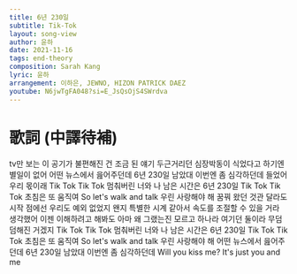 ```yaml
---
title: 6년 230일
subtitle: Tik-Tok
layout: song-view
author: 윤하
date: 2021-11-16
tags: end-theory
composition: Sarah Kang
lyric: 윤하
arrangement: 이하은, JEWNO, HIZON PATRICK DAEZ
youtube: N6jwTgFA048?si=E_JsQsOjS4SWrdva
---
```


# 歌詞 (中譯待補)

tv만 보는 이 공기가
불편해진 건 조금 된 얘기
두근거리던 심장박동이
식었다고 하기엔 별일이 없어
어떤 뉴스에서 읊어주던데
6년 230일 남았대
이번엔 좀 심각하던데
들었어 우리 몫이래
Tik Tok Tik Tok
멈춰버린 너와 나
남은 시간은 6년 230일
Tik Tok Tik Tok
초침은 또 움직여
So let's walk and talk
우린 사랑해야 해
꿈꿔 왔던 것관 달라도
시작 점에선 우리도 예외 없었지
왠지 특별한 시계 같아서
속도를 조절할 수 있을 거라 생각했어
이젠 이해하려고 해봐도
아마 왜 그랬는진 모르고
하나라 여기던 둘이라
무덤덤해진 거겠지
Tik Tok Tik Tok
멈춰버린 너와 나
남은 시간은 6년 230일
Tik Tok Tik Tok
초침은 또 움직여
So let's walk and talk
우린 사랑해야 해
어떤 뉴스에서 읊어주던데
6년 230일 남았대
이번엔 좀 심각하던데
Will you kiss me? It's just you and me
